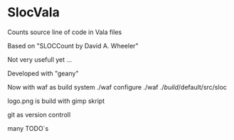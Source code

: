 SlocVala
========

Counts source line of code in Vala files



Based on "SLOCCount by David A. Wheeler"

Not very usefull yet ...

Developed with "geany"

Now with waf as build system
  ./waf configure
  ./waf
  ./_build_/default/src/sloc

logo.png is build with gimp skript

git as version controll

many TODO´s
